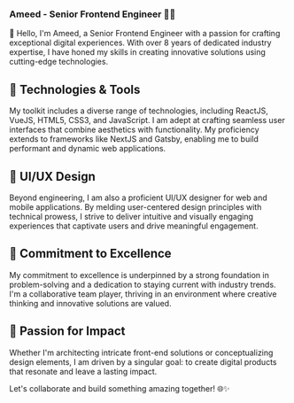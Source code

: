 ### Ameed - Senior Frontend Engineer 👨‍💻
👋 Hello, I'm Ameed, a Senior Frontend Engineer with a passion for crafting exceptional digital experiences. With over 8 years of dedicated industry expertise, I have honed my skills in creating innovative solutions using cutting-edge technologies.

## 🔧 Technologies & Tools
My toolkit includes a diverse range of technologies, including ReactJS, VueJS, HTML5, CSS3, and JavaScript. I am adept at crafting seamless user interfaces that combine aesthetics with functionality. My proficiency extends to frameworks like NextJS and Gatsby, enabling me to build performant and dynamic web applications.

## 📱 UI/UX Design
Beyond engineering, I am also a proficient UI/UX designer for web and mobile applications. By melding user-centered design principles with technical prowess, I strive to deliver intuitive and visually engaging experiences that captivate users and drive meaningful engagement.

## 🎯 Commitment to Excellence
My commitment to excellence is underpinned by a strong foundation in problem-solving and a dedication to staying current with industry trends. I'm a collaborative team player, thriving in an environment where creative thinking and innovative solutions are valued.

## 🚀 Passion for Impact
Whether I'm architecting intricate front-end solutions or conceptualizing design elements, I am driven by a singular goal: to create digital products that resonate and leave a lasting impact.

Let's collaborate and build something amazing together! 🌐✨

<!--
**ameedjadallah/ameedjadallah** is a ✨ _special_ ✨ repository because its `README.md` (this file) appears on your GitHub profile.

Here are some ideas to get you started:

- 🔭 I’m currently working on ...
- 🌱 I’m currently learning ...
- 👯 I’m looking to collaborate on ...
- 🤔 I’m looking for help with ...
- 💬 Ask me about ...
- 📫 How to reach me: ...
- 😄 Pronouns: ...
- ⚡ Fun fact: ...
-->
